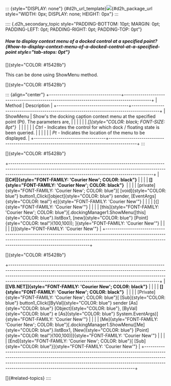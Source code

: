 ::: {style="DISPLAY: none"}
[](ms-xhelp:///?Id=d2h_url_template){#d2h_url_template}![](!package_url!){#d2h_package_url style="WIDTH: 0px; DISPLAY: none; HEIGHT: 0px"}
:::

:::: {.d2h_secondary_topic style="PADDING-BOTTOM: 10pt; MARGIN: 0pt; PADDING-LEFT: 0pt; PADDING-RIGHT: 0pt; PADDING-TOP: 0pt"}
##### How to display context menu of a docked control at a specified point? {#how-to-display-context-menu-of-a-docked-control-at-a-specified-point style="tab-stops: 0pt"}

[]{style="COLOR: #15428b"} 

This can be done using ShowMenu method.

[]{style="COLOR: #15428b"} 

::: {align="center"}
+-----------------------------------+-------------------------------------------------------------------------------------------+
| Method                            | Description                                                                               |
+-----------------------------------+-------------------------------------------------------------------------------------------+
| ShowMenu                          | Show\'s the docking caption context menu at the specified point (Pt). The parameters are, |
|                                   |                                                                                           |
|                                   | *[]{style="COLOR: black; FONT-SIZE: 8pt"}*                                                |
|                                   |                                                                                           |
|                                   | *Ctrl* - Indicates the control for which dock / floating state is been queried.           |
|                                   |                                                                                           |
|                                   | *Pt* - Indicates the location of the menu to be displayed.                                |
+-----------------------------------+-------------------------------------------------------------------------------------------+
:::

[]{style="COLOR: #15428b"} 

+----------------------------------------------------------------------------------------------------------------------------------------------------------------------------------------------------------------------------------+
| **[\[C#\]]{style="FONT-FAMILY: 'Courier New'; COLOR: black"}**                                                                                                                                                                   |
|                                                                                                                                                                                                                                  |
| **[]{style="FONT-FAMILY: 'Courier New'; COLOR: black"}**                                                                                                                                                                         |
|                                                                                                                                                                                                                                  |
| [private]{style="FONT-FAMILY: 'Courier New'; COLOR: blue"}[ [void]{style="COLOR: blue"} button1_Click([object]{style="COLOR: blue"} sender, [EventArgs]{style="COLOR: teal"} e)]{style="FONT-FAMILY: 'Courier New'"}             |
|                                                                                                                                                                                                                                  |
| [{]{style="FONT-FAMILY: 'Courier New'"}                                                                                                                                                                                          |
|                                                                                                                                                                                                                                  |
| [this]{style="FONT-FAMILY: 'Courier New'; COLOR: blue"}[.dockingManager1.ShowMenu([this]{style="COLOR: blue"}.listBox1, [new]{style="COLOR: blue"} [Point]{style="COLOR: teal"}(100,100)); ]{style="FONT-FAMILY: 'Courier New'"} |
|                                                                                                                                                                                                                                  |
| [}]{style="FONT-FAMILY: 'Courier New'"}                                                                                                                                                                                          |
+----------------------------------------------------------------------------------------------------------------------------------------------------------------------------------------------------------------------------------+

[]{style="COLOR: #15428b"} 

+-------------------------------------------------------------------------------------------------------------------------------------------------------------------------------------------------------------------------------------------------------------------------------------------------------------------+
| **[\[VB.NET\]]{style="FONT-FAMILY: 'Courier New'; COLOR: black"}**                                                                                                                                                                                                                                                |
|                                                                                                                                                                                                                                                                                                                   |
| **[]{style="FONT-FAMILY: 'Courier New'; COLOR: black"}**                                                                                                                                                                                                                                                          |
|                                                                                                                                                                                                                                                                                                                   |
| [Private]{style="FONT-FAMILY: 'Courier New'; COLOR: blue"}[ [Sub]{style="COLOR: blue"} button1_Click([ByVal]{style="COLOR: blue"} sender [As]{style="COLOR: blue"} [Object]{style="COLOR: blue"}, [ByVal]{style="COLOR: blue"} e [As]{style="COLOR: blue"} System.EventArgs)]{style="FONT-FAMILY: 'Courier New'"} |
|                                                                                                                                                                                                                                                                                                                   |
| [Me]{style="FONT-FAMILY: 'Courier New'; COLOR: blue"}[.dockingManager1.ShowMenu([Me]{style="COLOR: blue"}.listBox1, [New]{style="COLOR: blue"} [Point]{style="COLOR: teal"}(100,100))]{style="FONT-FAMILY: 'Courier New'"}                                                                                        |
|                                                                                                                                                                                                                                                                                                                   |
| [End]{style="FONT-FAMILY: 'Courier New'; COLOR: blue"}[ [Sub]{style="COLOR: blue"}]{style="FONT-FAMILY: 'Courier New'"}                                                                                                                                                                                           |
+-------------------------------------------------------------------------------------------------------------------------------------------------------------------------------------------------------------------------------------------------------------------------------------------------------------------+

[]{#related-topics}
::::
